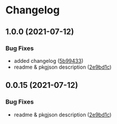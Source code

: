 # Changelog

## 1.0.0 (2021-07-12)


### Bug Fixes

* added changelog ([5b99433](https://www.github.com/LoaderB0T/node-terminal-emulator/commit/5b994331f46f1c0008a7b316bf3ac5ff3463efd7))
* readme & pkgjson description ([2e9bd1c](https://www.github.com/LoaderB0T/node-terminal-emulator/commit/2e9bd1caef8fcd5517154b9051b2970169941e61))

## 0.0.15 (2021-07-12)

### Bug Fixes

- readme & pkgjson description ([2e9bd1c](https://www.github.com/LoaderB0T/node-terminal-emulator/commit/2e9bd1caef8fcd5517154b9051b2970169941e61))
